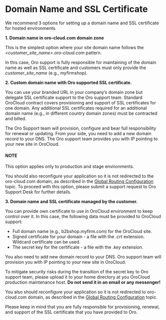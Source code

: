 <a id="ssl-certificate"></a>

# Domain Name and SSL Certificate

<!-- begin_include -->

We recommend 3 options for setting up a domain name and SSL certificate for hosted environments.

**1. Domain name in oro-cloud.com domain zone**

This is the simplest option where your site domain name follows the  *<customer_site_name>.oro-cloud.com* pattern.

In this case, Oro support is fully responsible for maintaining of the domain name as well as SSL certificate and customers must only provide the *customer_site_name* (e.g., myfirmshop).

**2. Custom domain name with Oro supported SSL certificate.**

You can use your branded URL in your company’s domain zone but delegate SSL certificate support to the Oro support team.
Standard OroCloud contract covers provisioning and support of SSL certificates for one domain. Any additional SSL certificates required for an additional domain name (e.g., in different country domain zones) must be contracted and billed.

The Oro Support team will provision, configure and bear full responsibility for renewal or updating. From your side, you need to add a new domain record to your DNS. The Oro support team provides you with IP pointing to your new site in OroCloud.

#### NOTE
This option applies only to production and stage environments.

You should also reconfigure your application so it is not redirected to the oro-cloud.com domain, as described in the [Global Routing Configuration](../../user/back-office/system/configuration/system/websites/global-routing.md#sys-config-sysconfig-websites-routing) topic. To proceed with this option, please submit a support request to Oro Support Desk for further details.

**3. Domain name and SSL certificate managed by the customer.**

You can provide own certificate to use in OroCloud environment to keep control over it. In this case, the following data must be provided to OroCloud support:

* Full domain name (e.g., b2bshop.myfirm.com) for the OroCloud site.
* Signed certificate for your domain - a file with the  *.crt* extension. Wildcard certificate can be used.
* The secret key for the certificate - a file with the  *.key* extension.

You also need to add new domain record to your DNS. Oro support team will provision you with IP pointing to your new site in OroCloud.

To mitigate security risks during the transition of the secret key to Oro support team, please upload it to your home directory at you OroCloud production maintenance host. **Do not send it in an email or any messenger!**

You also should reconfigure your application so it is not redirected to oro-cloud.com domain, as described in the [Global Routing Configuration](../../user/back-office/system/configuration/system/websites/global-routing.md#sys-config-sysconfig-websites-routing) topic.

Please keep in mind that you are fully responsible for provisioning, renewal, and support of the SSL certificate that you have provided to Oro.

<!-- finish_include -->

